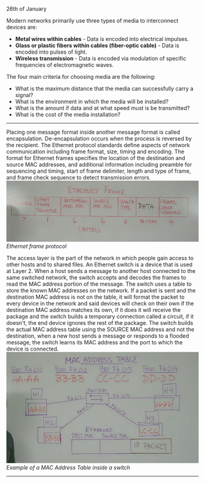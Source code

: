 26th of January

Modern networks primarily use three types of media to interconnect devices are:

- **Metal wires within cables** - Data is encoded into electrical impulses.
- **Glass or plastic fibers within cables (fiber-optic cable)** - Data is encoded into pulses of light.
- **Wireless transmission** - Data is encoded via modulation of specific frequencies of electromagnetic waves.

The four main criteria for choosing media are the following:

- What is the maximum distance that the media can successfully carry a signal?
- What is the environment in which the media will be installed?
- What is the amount if data and at what speed must is be transmitted?
- What is the cost of the media installation?

---
Placing one message format inside another message format is called encapsulation. De-encapsulation occurs when the process is reversed by the recipient.
The Ethernet protocol standards define aspects of network communication including frame format, size, timing and encoding. The format for Ethernet frames specifies the location of the destination and source MAC addresses, and additional information including preamble for sequencing and timing, start of frame delimiter, length and type of frame, and frame check sequence to detect transmission errors.
![2. Source Material/Career/Images/Pasted image 20250126231959.png](../../../../7.%20Images/Pasted%20image%2020250126231959%201.png)
*Ethernet frame protocol*

The access layer is the part of the network in which people gain access to other hosts and to shared files.
An Ethernet switch is a device that is used at Layer 2. When a host sends a message to another host connected to the same switched network, the switch accepts and decodes the frames to read the MAC address portion of the message. The switch uses a table to store the known MAC addresses on the network. If a packet is sent and the destination MAC address is not on the table, it will format the packet to every device in the network and said devices will check on their own if the destination MAC address matches its own, if it does it will receive the package and the switch builds a temporary connection called a circuit, if it doesn't, the end device ignores the rest of the package.
The switch builds the actual MAC address table using the SOURCE MAC address and not the destination, when a new host sends a message or responds to a flooded message, the switch learns its MAC address and the port to which the device is connected.
![2. Source Material/Career/Images/Pasted image 20250126232624.png](../../../../7.%20Images/Pasted%20image%2020250126232624%201.png)
*Example of a MAC Address Table inside a switch*

---


